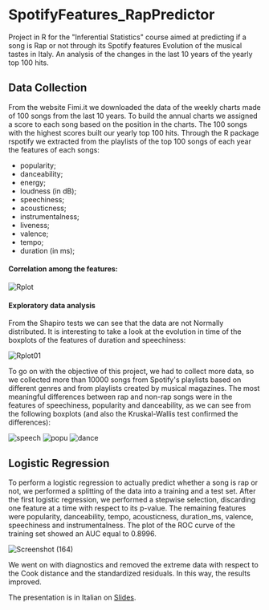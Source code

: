 # SpotifyFeatures_RapPredictor
Project in R for the "Inferential Statistics" course aimed at predicting if a song is Rap or not through its Spotify features
Evolution of the musical tastes in Italy.
An analysis of the changes in the last 10 years of the yearly top 100 hits.

## Data Collection

From the website Fimi.it we downloaded the data of the weekly charts made of 100 songs from the last 10 years. To build the annual charts we assigned a score to each song based on the position in the charts. The 100 songs with the highest scores built our yearly top 100 hits.
Through the R package rspotify we extracted from the playlists of the top 100 songs of each year the features of each songs: 
- popularity;
- danceability;
- energy;
- loudness (in dB);
- speechiness;
- acousticness;
- instrumentalness;
- liveness;
- valence;
- tempo;
- duration (in ms);

#### Correlation among the features:
![Rplot](https://user-images.githubusercontent.com/93552186/139744798-d6aca82c-790e-461c-b10b-1f84f843f167.png)

#### Exploratory data analysis

From the Shapiro tests we can see that the data are not Normally distributed.
It is interesting to take a look at the evolution in time of the boxplots of the features of duration and speechiness:

![Rplot01](https://user-images.githubusercontent.com/93552186/139745449-8df8519b-61df-4d96-9491-eeaa0663d64a.png)

To go on with the objective of this project, we had to collect more data, so we collected more than 10000 songs from Spotify's playlists based on different genres and from playlists created by musical magazines.
The most meaningful differences between rap and non-rap songs were in the features of speechiness, popularity and danceability, as we can see from the following boxplots (and also the Kruskal-Wallis test confirmed the differences):

![speech](https://user-images.githubusercontent.com/93552186/139745954-cdc36e67-43de-434d-8ca5-16604ce868aa.png)
![popu](https://user-images.githubusercontent.com/93552186/139745978-0b132a19-f503-4058-8b61-f10b98daac29.png)
![dance](https://user-images.githubusercontent.com/93552186/139745989-bb5d5e61-2195-479c-a918-71c5f25981f4.png)

## Logistic Regression

To perform a logistic regression to actually predict whether a song is rap or not, we performed a splitting of the data into a training and a test set. After the first logistic regression, we performed a stepwise selection, discarding one feature at a time with respect to its p-value. The remaining features were popularity, danceability, tempo, acousticness, duration_ms, valence, speechiness and instrumentalness.
The plot of the ROC curve of the training set showed an AUC equal to 0.8996.

![Screenshot (164)](https://user-images.githubusercontent.com/93552186/139747180-ed09a1a3-1b57-4589-8419-8040c6900ddb.png)

We went on with diagnostics and removed the extreme data with respect to the Cook distance and the standardized residuals. In this way, the results improved.

The presentation is in Italian on [Slides](https://slides.com/doncex/spotify).

